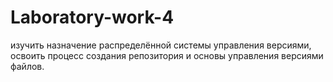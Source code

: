 # Laboratory-work-4
изучить назначение распределённой системы управления версиями, освоить процесс создания репозитория и основы управления версиями файлов.
